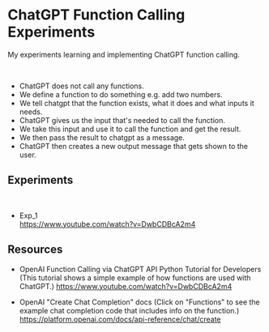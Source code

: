 # ChatGPT Function Calling Experiments
My experiments learning and implementing ChatGPT function calling.

<br>

- ChatGPT does not call any functions.
- We define a function to do something e.g. add two numbers.
- We tell chatgpt that the function exists, what it does and what inputs it needs.
- ChatGPT gives us the input that's needed to call the function.
- We take this input and use it to call the function and get the result.
- We then pass the result to chatgpt as a message.
- ChatGPT then creates a new output message that gets shown to the user.

## Experiments
<br>

- Exp_1<br>
https://www.youtube.com/watch?v=DwbCDBcA2m4


## Resources

- OpenAI Function Calling via ChatGPT API Python Tutorial for Developers<br>
(This tutorial shows a simple example of how functions are used with ChatGPT.)
https://www.youtube.com/watch?v=DwbCDBcA2m4

- OpenAI "Create Chat Completion" docs
(Click on "Functions" to see the example chat completion code that includes info on the function.)<br>
https://platform.openai.com/docs/api-reference/chat/create
